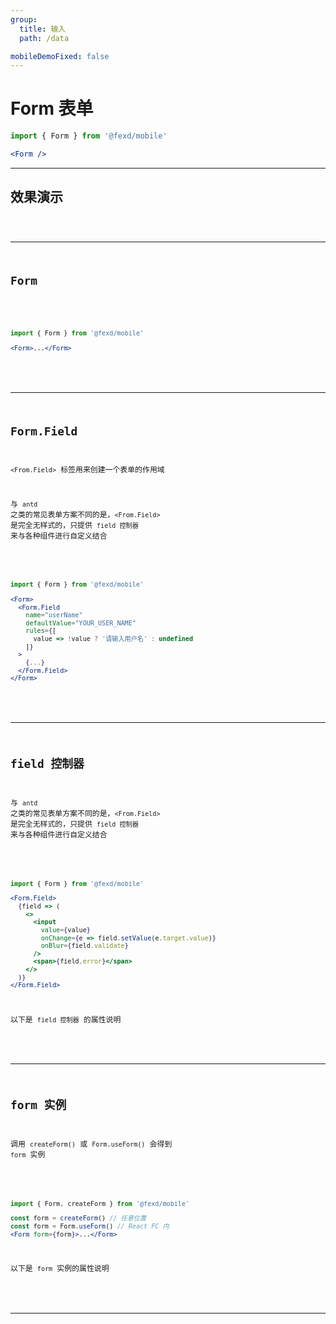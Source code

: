 ```yaml
---
group:
  title: 输入
  path: /data

mobileDemoFixed: false
---
```


# Form 表单 <ImportCost name="Form" />

<!-- prettier-ignore -->
```jsx | pure
import { Form } from '@fexd/mobile'

<Form />
```

---

## 效果演示

<code src="./demos/basic.tsx" />

---

## Form

<!-- prettier-ignore -->
```jsx | pure
import { Form } from '@fexd/mobile'

<Form>...</Form>
```

<API identifier="Form" hideTitle src="./type.tsx"></API>

---

## Form.Field

`<From.Field>` 标签用来创建一个表单的作用域

与 `antd` 之类的常见表单方案不同的是，`<From.Field>` 是完全无样式的，只提供 `field 控制器` 来与各种组件进行自定义结合

<!-- prettier-ignore -->
```jsx | pure
import { Form } from '@fexd/mobile'

<Form>
  <Form.Field
    name="userName"
    defaultValue="YOUR_USER_NAME"
    rules={[
      value => !value ? '请输入用户名' : undefined
    ]}
  >
    {...}
  </Form.Field>
</Form>
```

<API identifier="Field" hideTitle src="../Form/Field/type.tsx" exports='["DOC_FormFieldProps"]'></API>

---

## field 控制器

与 `antd` 之类的常见表单方案不同的是，`<From.Field>` 是完全无样式的，只提供 `field 控制器` 来与各种组件进行自定义结合

<!-- prettier-ignore -->
```jsx | pure
import { Form } from '@fexd/mobile'

<Form.Field>
  {field => (
    <>
      <input
        value={value}
        onChange={e => field.setValue(e.target.value)}
        onBlur={field.validate}
      />
      <span>{field.error}</span>
    </>
  )}
</Form.Field>
```

以下是 `field 控制器` 的属性说明

<API namePrefix="field." identifier="FieldController" hideTitle src="../Form/Field/type.tsx" exports='["DOC_FieldController"]' hideDefaultColumn hideRequiredMark></API>

---

## form 实例

调用 `createForm()` 或 `Form.useForm()` 会得到 `form` 实例

<!-- prettier-ignore -->
```jsx | pure
import { Form, createForm } from '@fexd/mobile'

const form = createForm() // 任意位置
const form = Form.useForm() // React FC 内
<Form form={form}>...</Form>
```

以下是 `form` 实例的属性说明

<API namePrefix="form." identifier="createForm" hideTitle src="../createForm/type.tsx" hideDefaultColumn hideRequiredMark></API>

---

<!-- ## 演示代码

<code src="./demos/demo1/index.tsx" /> -->
